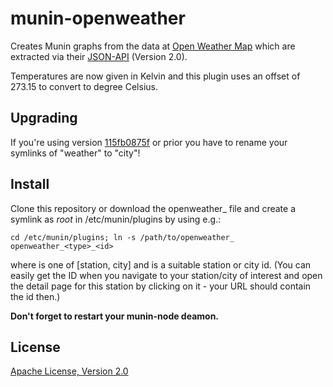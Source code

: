 munin-openweather
=================

Creates Munin graphs from the data at [Open Weather Map](http://openweathermap.org/) which are extracted
via their [JSON-API](http://openweathermap.org/wiki/API/JSON_API) (Version 2.0).

Temperatures are now given in Kelvin and this plugin uses an offset of 273.15 to convert to degree Celsius.

Upgrading
---------

If you're using version [115fb0875f](https://github.com/cmur2/munin-openweather/commit/115fb0875f41dc6e493963ca0cbfe2700c31c2ad)
or prior you have to rename your symlinks of <type> "weather" to "city"!

Install
-------

Clone this repository or download the openweather_ file and create a
symlink as *root* in /etc/munin/plugins by using e.g.:

	cd /etc/munin/plugins; ln -s /path/to/openweather_ openweather_<type>_<id>

where <type> is one of [station, city] and <id> is a suitable station or city id.
(You can easily get the ID when you navigate to your station/city of interest and open
the detail page for this station by clicking on it - your URL should contain the id then.)

**Don't forget to restart your munin-node deamon.**

License
-------

[Apache License, Version 2.0](https://www.apache.org/licenses/LICENSE-2.0)
